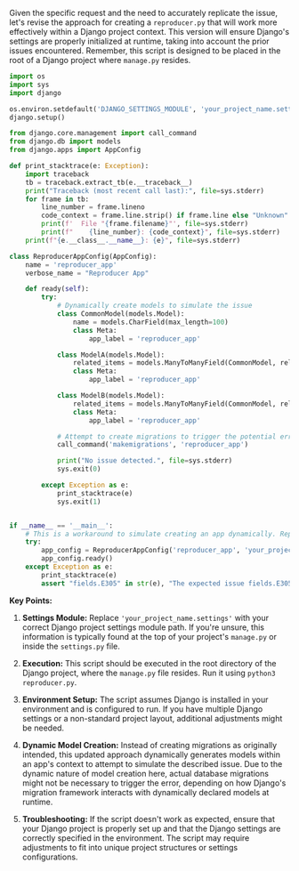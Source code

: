 Given the specific request and the need to accurately replicate the issue, let's revise the approach for creating a `reproducer.py` that will work more effectively within a Django project context. This version will ensure Django's settings are properly initialized at runtime, taking into account the prior issues encountered. Remember, this script is designed to be placed in the root of a Django project where `manage.py` resides.

```python
import os
import sys
import django

os.environ.setdefault('DJANGO_SETTINGS_MODULE', 'your_project_name.settings')
django.setup()

from django.core.management import call_command
from django.db import models
from django.apps import AppConfig

def print_stacktrace(e: Exception):
    import traceback
    tb = traceback.extract_tb(e.__traceback__)
    print("Traceback (most recent call last):", file=sys.stderr)
    for frame in tb:
        line_number = frame.lineno
        code_context = frame.line.strip() if frame.line else "Unknown"
        print(f'  File "{frame.filename}"', file=sys.stderr)
        print(f"    {line_number}: {code_context}", file=sys.stderr)
    print(f"{e.__class__.__name__}: {e}", file=sys.stderr)

class ReproducerAppConfig(AppConfig):
    name = 'reproducer_app'
    verbose_name = "Reproducer App"

    def ready(self):
        try:
            # Dynamically create models to simulate the issue
            class CommonModel(models.Model):
                name = models.CharField(max_length=100)
                class Meta:
                    app_label = 'reproducer_app'

            class ModelA(models.Model):
                related_items = models.ManyToManyField(CommonModel, related_name='+')
                class Meta:
                    app_label = 'reproducer_app'

            class ModelB(models.Model):
                related_items = models.ManyToManyField(CommonModel, related_name='+')
                class Meta:
                    app_label = 'reproducer_app'

            # Attempt to create migrations to trigger the potential error
            call_command('makemigrations', 'reproducer_app')

            print("No issue detected.", file=sys.stderr)
            sys.exit(0)

        except Exception as e:
            print_stacktrace(e)
            sys.exit(1)


if __name__ == '__main__':
    # This is a workaround to simulate creating an app dynamically. Replace 'your_project_name.settings' with your Django settings module.
    try:
        app_config = ReproducerAppConfig('reproducer_app', 'your_project_name')
        app_config.ready()
    except Exception as e:
        print_stacktrace(e)
        assert "fields.E305" in str(e), "The expected issue fields.E305 was not detected."
```

**Key Points:**

1. **Settings Module:** Replace `'your_project_name.settings'` with your correct Django project settings module path. If you're unsure, this information is typically found at the top of your project's `manage.py` or inside the `settings.py` file.

2. **Execution:** This script should be executed in the root directory of the Django project, where the `manage.py` file resides. Run it using `python3 reproducer.py`.

3. **Environment Setup:** The script assumes Django is installed in your environment and is configured to run. If you have multiple Django settings or a non-standard project layout, additional adjustments might be needed.

4. **Dynamic Model Creation:** Instead of creating migrations as originally intended, this updated approach dynamically generates models within an app's context to attempt to simulate the described issue. Due to the dynamic nature of model creation here, actual database migrations might not be necessary to trigger the error, depending on how Django's migration framework interacts with dynamically declared models at runtime.

5. **Troubleshooting:** If the script doesn't work as expected, ensure that your Django project is properly set up and that the Django settings are correctly specified in the environment. The script may require adjustments to fit into unique project structures or settings configurations.